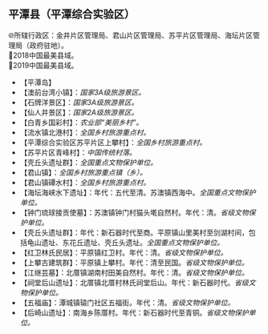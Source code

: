 ## 平潭县（平潭综合实验区）  
🌐所辖行政区：金井片区管理局、君山片区管理局、苏平片区管理局、海坛片区管理局（政府驻地）。  
🏅2018中国最美县域。  
🏅2019中国最美县域。  

* 【平潭岛】  
* 【澳前台湾小镇】：*国家3A级旅游景区。*  
* 【石牌洋景区】：*国家3A级旅游景区。*  
* 【仙人井景区】：*国家2A级旅游景区。*  
* 【白青乡国彩村】：*农业部“美丽乡村”。*  
* 【流水镇北港村】：*全国乡村旅游重点村。*  
* 【平潭综合实验区苏平片区上攀村】：*全国乡村旅游重点村。*  
* 【苏平片区青峰村】：*中国传统村落。*  
* 【壳丘头遗址群】：*全国重点文物保护单位。*  
* 【君山镇】：*全国乡村旅游重点镇（乡）。*  
* 【君山镇磹水村】：*全国乡村旅游重点村。*  
* 【海坛海峡水下遗址】：年代：五代至清。苏澳镇西海中。*全国重点文物保护单位。*  
* 【钟门琉球接贡使墓】：苏澳镇钟门村猫头墘自然村。年代：清。*省级文物保护单位。*  
* 【壳丘头遗址群】：年代：新石器时代至商。平原镇山里美村至剑湖村间，包括龟山遗址、东花丘遗址、壳丘头遗址。*全国重点文物保护单位。*  
* 【红卫林氏民居】：平原镇红卫村。年代：清。*省级文物保护单位。*  
* 【上攀古建筑群】：平原镇上攀村。年代：清至民国。*省级文物保护单位。*  
* 【江继芸墓】：北厝镇湖南村田美自然村。年代：清。*省级文物保护单位。*  
* 【祠堂后山遗址】：北厝镇北厝村林氏祠堂后山。年代：新石器时代。*省级文物保护单位。*  
* 【五福庙】：潭城镇辕门社区五福街。年代：清。*省级文物保护单位。*  
* 【后崎山遗址】：南海乡陈厝村。年代：新石器时代至青铜。*省级文物保护单位。*  
